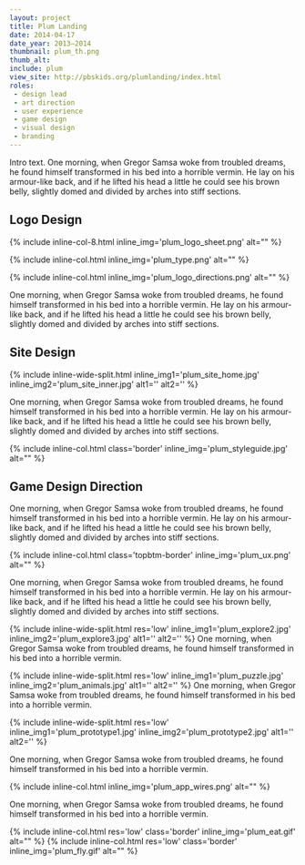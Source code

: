 ```yaml
---
layout: project
title: Plum Landing
date: 2014-04-17
date_year: 2013–2014
thumbnail: plum_th.png
thumb_alt: 
include: plum
view_site: http://pbskids.org/plumlanding/index.html
roles:
 - design lead
 - art direction
 - user experience
 - game design
 - visual design
 - branding
---
```


Intro text. One morning, when Gregor Samsa woke from troubled dreams, he found himself transformed in his bed into a horrible vermin. He lay on his armour-like back, and if he lifted his head a little he could see his brown belly, slightly domed and divided by arches into stiff sections.

## Logo Design
{% include inline-col-8.html inline_img='plum_logo_sheet.png' alt="" %}

{% include inline-col.html inline_img='plum_type.png' alt="" %}

{% include inline-col.html inline_img='plum_logo_directions.png' alt="" %}

One morning, when Gregor Samsa woke from troubled dreams, he found himself transformed in his bed into a horrible vermin. He lay on his armour-like back, and if he lifted his head a little he could see his brown belly, slightly domed and divided by arches into stiff sections.

## Site Design
{% include inline-wide-split.html inline_img1='plum_site_home.jpg' inline_img2='plum_site_inner.jpg' alt1='' alt2='' %}

One morning, when Gregor Samsa woke from troubled dreams, he found himself transformed in his bed into a horrible vermin. He lay on his armour-like back, and if he lifted his head a little he could see his brown belly, slightly domed and divided by arches into stiff sections.

{% include inline-col.html class='border' inline_img='plum_styleguide.jpg' alt="" %}

## Game Design Direction
One morning, when Gregor Samsa woke from troubled dreams, he found himself transformed in his bed into a horrible vermin. He lay on his armour-like back, and if he lifted his head a little he could see his brown belly, slightly domed and divided by arches into stiff sections.

{% include inline-col.html class='topbtm-border' inline_img='plum_ux.png' alt="" %}	

One morning, when Gregor Samsa woke from troubled dreams, he found himself transformed in his bed into a horrible vermin. He lay on his armour-like back, and if he lifted his head a little he could see his brown belly, slightly domed and divided by arches into stiff sections.

{% include inline-wide-split.html res='low' inline_img1='plum_explore2.jpg' inline_img2='plum_explore3.jpg' alt1='' alt2='' %}
One morning, when Gregor Samsa woke from troubled dreams, he found himself transformed in his bed into a horrible vermin.

{% include inline-wide-split.html res='low' inline_img1='plum_puzzle.jpg' inline_img2='plum_animals.jpg' alt1='' alt2='' %}
One morning, when Gregor Samsa woke from troubled dreams, he found himself transformed in his bed into a horrible vermin.

{% include inline-wide-split.html res='low' inline_img1='plum_prototype1.jpg' inline_img2='plum_prototype2.jpg' alt1='' alt2='' %}

One morning, when Gregor Samsa woke from troubled dreams, he found himself transformed in his bed into a horrible vermin.

{% include inline-col.html inline_img='plum_app_wires.png' alt="" %}

One morning, when Gregor Samsa woke from troubled dreams, he found himself transformed in his bed into a horrible vermin.

{% include inline-col.html res='low' class='border' inline_img='plum_eat.gif' alt="" %}
{% include inline-col.html res='low' class='border' inline_img='plum_fly.gif' alt="" %}


